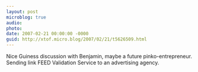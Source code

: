 ```yaml
---
layout: post
microblog: true
audio: 
photo: 
date: 2007-02-21 00:00:00 -0000
guid: http://xtof.micro.blog/2007/02/21/t5626509.html
---
```

Nice Guiness discussion with Benjamin, maybe a future pinko-entrepreneur. Sending link FEED Validation Service to an advertising agency.
